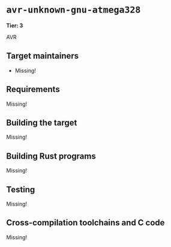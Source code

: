 # `avr-unknown-gnu-atmega328`

**Tier: 3**

AVR

## Target maintainers

- Missing!

## Requirements

Missing!

## Building the target

Missing!

## Building Rust programs

Missing!

## Testing

Missing!

## Cross-compilation toolchains and C code

Missing!
